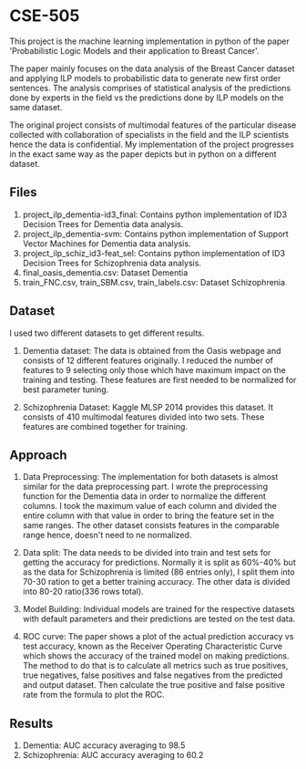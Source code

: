 # CSE-505

This project is the machine learning implementation in python of the paper 'Probabilistic Logic Models and their application to Breast Cancer'.

The paper mainly focuses on the data analysis of the Breast Cancer dataset and applying ILP models to probabilistic data to generate new first order sentences. The analysis comprises of statistical analysis of the predictions done by experts in the field vs the predictions done by ILP models on the same dataset.

The original project consists of multimodal features of the particular disease collected with collaboration of specialists in the field and the ILP scientists hence the data is confidential.
My implementation of the project progresses in the exact same way as the paper depicts but in python on a different dataset.

## Files

1. project\_ilp\_dementia-id3\_final: Contains python implementation of ID3 Decision Trees for Dementia data analysis.
2. project\_ilp\_dementia-svm: Contains python implementation of Support Vector Machines for Dementia data analysis.
3. project\_ilp\_schiz\_id3-feat\_sel: Contains python implementation of ID3 Decision Trees for Schizophrenia data analysis.
4. final\_oasis\_dementia.csv: Dataset Dementia
5. train\_FNC.csv, train\_SBM.csv, train\_labels.csv: Dataset Schizophrenia

## Dataset

I used two different datasets to get different results.

1. Dementia dataset: The data is obtained from the Oasis webpage and consists of 12 different features originally. I reduced the number of features to 9 selecting only those which have maximum impact on the training and testing. These features are first needed to be normalized for best parameter tuning. 

2. Schizophrenia Dataset: Kaggle MLSP 2014 provides this dataset. It consists of 410 multimodal features divided into two sets. These features are combined together for training.

## Approach

1. Data Preprocessing: The implementation for both datasets is almost similar for the data preprocessing part. I wrote the preprocessing function for the Dementia data in order to normalize the different columns. I took the maximum value of each column and divided the entire column with that value in order to bring the feature set in the same ranges. The other dataset consists features in the comparable range hence, doesn't need to ne normalized.

2. Data split: The data needs to be divided into train and test sets for getting the accuracy for predictions. Normally it is split as 60%-40% but as the data for Schizophrenia is limited (86 entries only), I split them into 70-30 ration to get a better training accuracy. The other data is divided into 80-20 ratio(336 rows total).

3. Model Building: Individual models are trained for the respective datasets with default parameters and their predictions are tested on the test data. 

4. ROC curve: The paper shows a plot of the actual prediction accuracy vs test accuracy, known as the Receiver Operating Characteristic Curve which shows the accuracy of the trained model on making predictions. The method to do that is to calculate all metrics such as true positives, true negatives, false positives and false negatives from the predicted and output dataset. Then calculate the true positive and false positive rate from the formula to plot the ROC.

## Results

1. Dementia: AUC accuracy averaging to 98.5
2. Schizophrenia: AUC accuracy averaging to 60.2
